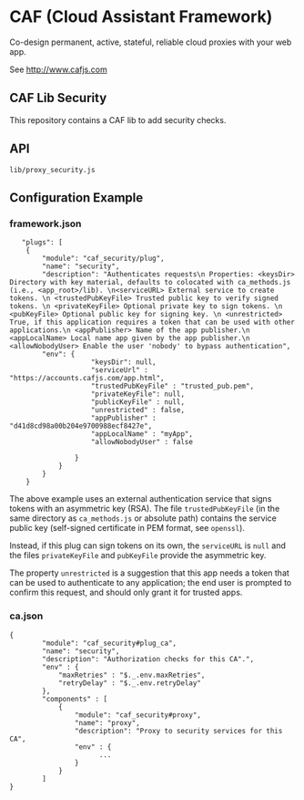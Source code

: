 # CAF (Cloud Assistant Framework)

Co-design permanent, active, stateful, reliable cloud proxies with your web app.

See http://www.cafjs.com 

## CAF Lib Security

This repository contains a CAF lib to add security checks.


## API

    lib/proxy_security.js
 
## Configuration Example

### framework.json

       "plugs": [
        {
            "module": "caf_security/plug",
            "name": "security",
            "description": "Authenticates requests\n Properties: <keysDir> Directory with key material, defaults to colocated with ca_methods.js (i.e., <app_root>/lib). \n<serviceURL> External service to create tokens. \n <trustedPubKeyFile> Trusted public key to verify signed tokens. \n <privateKeyFile> Optional private key to sign tokens. \n <pubKeyFile> Optional public key for signing key. \n <unrestricted> True, if this application requires a token that can be used with other applications.\n <appPublisher> Name of the app publisher.\n <appLocalName> Local name app given by the app publisher.\n <allowNobodyUser> Enable the user 'nobody' to bypass authentication",
            "env": {
                        "keysDir": null,
                        "serviceUrl" : "https://accounts.cafjs.com/app.html",
                        "trustedPubKeyFile" : "trusted_pub.pem",
                        "privateKeyFile": null,
                        "publicKeyFile" : null,
                        "unrestricted" : false,
                        "appPublisher" : "d41d8cd98a00b204e9700988ecf8427e",
                        "appLocalName" : "myApp",
                        "allowNobodyUser" : false
                        
                    }
                }
            }
        }
        
        
The above example uses an external authentication service that signs tokens with an asymmetric key (RSA). The file `trustedPubKeyFile` (in the same directory as `ca_methods.js` or absolute path) contains the service public key (self-signed certificate in PEM format, see `openssl`).

Instead, if this plug can sign tokens on its own, the `serviceURL` is `null` and the files `privateKeyFile` and `pubKeyFile` provide the asymmetric key.

The property `unrestricted` is a suggestion that this app needs a token that can be used to authenticate to any application; the end user is prompted to confirm  this request, and should only grant it for trusted apps.
    

### ca.json


    {
            "module": "caf_security#plug_ca",
            "name": "security",
            "description": "Authorization checks for this CA".",
            "env" : {
                "maxRetries" : "$._.env.maxRetries",
                "retryDelay" : "$._.env.retryDelay"
            },
            "components" : [
                {
                    "module": "caf_security#proxy",
                    "name": "proxy",
                    "description": "Proxy to security services for this CA",
                    "env" : {
                          ...
                    }
                }
            ]
    }
    
        
            
 

